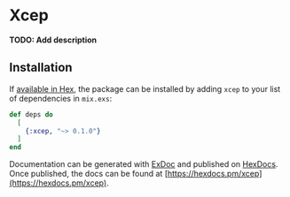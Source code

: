 # Xcep

**TODO: Add description**

## Installation

If [available in Hex](https://hex.pm/docs/publish), the package can be installed
by adding `xcep` to your list of dependencies in `mix.exs`:

```elixir
def deps do
  [
    {:xcep, "~> 0.1.0"}
  ]
end
```

Documentation can be generated with [ExDoc](https://github.com/elixir-lang/ex_doc)
and published on [HexDocs](https://hexdocs.pm). Once published, the docs can
be found at [https://hexdocs.pm/xcep](https://hexdocs.pm/xcep).

